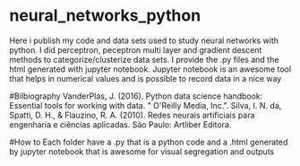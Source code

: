 # neural_networks_python
Here i publish my code and data sets used to study neural networks with python.
I did perceptron, peceptron multi layer and gradient descent methods to categorize/clusterize data sets.
I provide the .py files and the html generated with jupyter notebook. Jupyter notebook is an awesome tool that helps in numerical values and is possible to record data in a nice way

#Bilbiography
VanderPlas, J. (2016). Python data science handbook: Essential tools for working with data. " O'Reilly Media, Inc.".
Silva, I. N. da, Spatti, D. H., & Flauzino, R. A. (2010). Redes neurais artificiais para engenharia e ciências aplicadas. São Paulo: Artliber Editora.

#How to
Each folder have a .py that is a python code and a .html generated by jupyter notebook that is awesome for visual segregation and outputs
